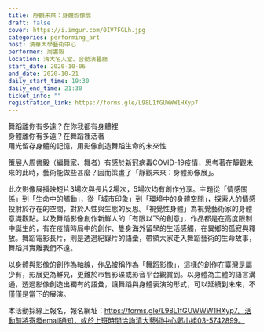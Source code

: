 ```yaml
---
title: 靜觀未來：身體影像展
draft: false
cover: https://i.imgur.com/0IV7FGLh.jpg
categories: performing_art
host: 清華大學藝術中心
performer: 周書毅
location: 清大名人堂、合勤演藝廳
start_date: 2020-10-06
end_date: 2020-10-21
daily_start_time: 19:30
daily_end_time: 21:30
ticket_info: ""
registration_link: https://forms.gle/L98L1fGUWWW1HXyp7
---
```

舞蹈離你有多遠？在你我都有身體裡\
身體離你有多遠？在舞蹈裡活著\
用光留存身體的記憶，用影像創造舞蹈生命的未來性



策展人周書毅（編舞家、舞者）有感於新冠病毒COVID-19疫情，思考著在靜觀未來的此時，藝術能做些甚麼？因而策畫了「靜觀未來：身體影像展」。

此次影像展播映短片3場次與長片2場次，5場次均有創作分享。主題從「情感關係」到「生命中的觸動」，從「城市印象」到「環境中的身體空間」，探索人的情感投射於存在的空間，對於人性與生態的反思。「視覺性身體」為視覺藝術家的身體意識觀點。以及舞蹈影像創作新鮮人的「有限以下的創意」，作品都是在高度限制中誕生的，有在疫情時局中的創作、隻身海外留學的生活感觸，在異鄉的孤寂與釋放。舞蹈電影長片，則是透過紀錄片的語彙，帶領大家走入舞蹈藝術的生命故事，舞蹈其實離我們不遠。

以身體與影像的創作為軸線，作品被稱作為「舞蹈影像」，這樣的創作在臺灣是屬少有，影展更為鮮見，更難於市售影碟或影音平台觀賞到。以身體為主體的語言溝通，透過影像創造出獨有的語彙，讓舞蹈與身體表演的形式，可以延續到未來，不僅僅是當下的展演。

本活動採線上報名，報名網址：https://forms.gle/L98L1fGUWWW1HXyp7。活動前將寄發email通知，或於上班時間洽詢清大藝術中心鄭小姐03-5742899。